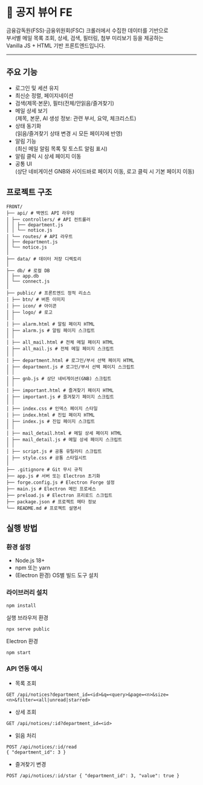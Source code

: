 # 📢 공지 뷰어 FE

금융감독원(FSS)·금융위원회(FSC) 크롤러에서 수집한 데이터를 기반으로  
부서별 메일 목록 조회, 상세, 검색, 필터링, 첨부 미리보기 등을 제공하는  
Vanilla JS + HTML 기반 프론트엔드입니다.

---

## 주요 기능
- 로그인 및 세션 유지
- 최신순 정렬, 페이지네이션
- 검색(제목·본문), 필터(전체/안읽음/즐겨찾기)
- 메일 상세 보기  
  (제목, 본문, AI 생성 정보: 관련 부서, 요약, 체크리스트)
- 상태 동기화  
  (읽음/즐겨찾기 상태 변경 시 모든 페이지에 반영)
- 알림 기능  
  (최신 메일 알림 목록 및 토스트 알림 표시)
- 알림 클릭 시 상세 페이지 이동
- 공통 UI  
  (상단 네비게이션 GNB와 사이드바로 페이지 이동, 로고 클릭 시 기본 페이지 이동)


## 프로젝트 구조
```
FRONT/
├── api/ # 백엔드 API 라우팅
│ ├── controllers/ # API 컨트롤러
│ │ ├── department.js
│ │ └── notice.js
│ └── routes/ # API 라우트
│ ├── department.js
│ └── notice.js
│
├── data/ # 데이터 저장 디렉토리
│
├── db/ # 로컬 DB
│ ├── app.db
│ └── connect.js
│
├── public/ # 프론트엔드 정적 리소스
│ ├── btn/ # 버튼 이미지
│ ├── icon/ # 아이콘
│ ├── logo/ # 로고
│ │
│ ├── alarm.html # 알림 페이지 HTML
│ ├── alarm.js # 알림 페이지 스크립트
│ │
│ ├── all_mail.html # 전체 메일 페이지 HTML
│ ├── all_mail.js # 전체 메일 페이지 스크립트
│ │
│ ├── department.html # 로그인/부서 선택 페이지 HTML
│ ├── department.js # 로그인/부서 선택 페이지 스크립트
│ │
│ ├── gnb.js # 상단 네비게이션(GNB) 스크립트
│ │
│ ├── important.html # 즐겨찾기 페이지 HTML
│ ├── important.js # 즐겨찾기 페이지 스크립트
│ │
│ ├── index.css # 인덱스 페이지 스타일
│ ├── index.html # 진입 페이지 HTML
│ ├── index.js # 진입 페이지 스크립트
│ │
│ ├── mail_detail.html # 메일 상세 페이지 HTML
│ ├── mail_detail.js # 메일 상세 페이지 스크립트
│ │
│ ├── script.js # 공통 유틸리티 스크립트
│ ├── style.css # 공통 스타일시트
│
├── .gitignore # Git 무시 규칙
├── app.js # 서버 또는 Electron 초기화
├── forge.config.js # Electron Forge 설정
├── main.js # Electron 메인 프로세스
├── preload.js # Electron 프리로드 스크립트
├── package.json # 프로젝트 메타 정보
└── README.md # 프로젝트 설명서
```


##  실행 방법

### 환경 설정
- Node.js 18+
- npm 또는 yarn
- (Electron 환경) OS별 빌드 도구 설치

### 라이브러리 설치
```
npm install
```
실행
브라우저 환경

```
npx serve public
```
Electron 환경
```
npm start
```


### API 연동 예시
- 목록 조회
```
GET /api/notices?department_id=<id>&q=<query>&page=<n>&size=<n>&filter=<all|unread|starred>
```
- 상세 조회
```
GET /api/notices/:id?department_id=<id>
```
- 읽음 처리
```
POST /api/notices/:id/read
{ "department_id": 3 }
```

- 즐겨찾기 변경
```
POST /api/notices/:id/star { "department_id": 3, "value": true }
```
